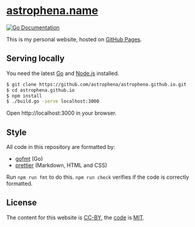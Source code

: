 # [astrophena.name](https://astrophena.name)

[![Go Documentation](https://godocs.io/go.astrophena.name/site?status.svg)](https://godocs.io/go.astrophena.name/site)

This is my personal website, hosted on [GitHub Pages](https://pages.github.com).

## Serving locally

You need the latest [Go](https://go.dev) and [Node.js](https://nodejs.org)
installed.

```sh
$ git clone https://github.com/astrophena/astrophena.github.io.git
$ cd astrophena.github.io
$ npm install
$ ./build.go -serve localhost:3000
```

Open http://localhost:3000 in your browser.

## Style

All code in this repository are formatted by:

- [gofmt](https://godocs.io/cmd/gofmt) (Go)
- [prettier](https://prettier.io) (Markdown, HTML and CSS)

Run `npm run fmt` to do this. `npm run check` verifies if the code is correctly
formatted.

## License

The content for this website is
[CC-BY](https://creativecommons.org/licenses/by/4.0/), the
[code](https://github.com/astrophena/astrophena.github.io) is
[MIT](https://opensource.org/licenses/MIT).
